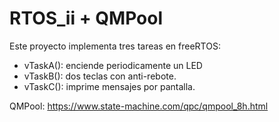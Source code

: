 # RTOS_ii + QMPool

Este proyecto implementa tres tareas en freeRTOS:

* vTaskA(): enciende periodicamente un LED
* vTaskB(): dos teclas con anti-rebote.
* vTaskC(): imprime mensajes por pantalla.




QMPool: https://www.state-machine.com/qpc/qmpool_8h.html


